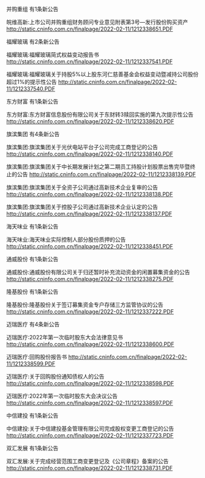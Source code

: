 并购重组 有1条新公告 

皖维高新:上市公司并购重组财务顾问专业意见附表第3号—发行股份购买资产 http://static.cninfo.com.cn/finalpage/2022-02-11/1212338651.PDF 

福耀玻璃 有2条新公告 

福耀玻璃:福耀玻璃简式权益变动报告书 http://static.cninfo.com.cn/finalpage/2022-02-11/1212337541.PDF 

福耀玻璃:福耀玻璃关于持股5%以上股东河仁慈善基金会权益变动暨减持公司股份超过1%的提示性公告 http://static.cninfo.com.cn/finalpage/2022-02-11/1212337540.PDF 

东方财富 有1条新公告 

东方财富:东方财富信息股份有限公司关于东财转3赎回实施的第九次提示性公告 http://static.cninfo.com.cn/finalpage/2022-02-11/1212338620.PDF 

旗滨集团 有4条新公告 

旗滨集团:旗滨集团关于光伏电站平台子公司完成工商登记的公告 http://static.cninfo.com.cn/finalpage/2022-02-11/1212338140.PDF 

旗滨集团:旗滨集团关于中长期发展计划之第二期员工持股计划股票出售完毕暨终止的公告 http://static.cninfo.com.cn/finalpage/2022-02-11/1212338139.PDF 

旗滨集团:旗滨集团关于全资子公司通过高新技术企业复审的公告 http://static.cninfo.com.cn/finalpage/2022-02-11/1212338138.PDF 

旗滨集团:旗滨集团关于控股子公司通过高新技术企业认定的公告 http://static.cninfo.com.cn/finalpage/2022-02-11/1212338137.PDF 

海天味业 有1条新公告 

海天味业:海天味业实际控制人部分股份质押的公告 http://static.cninfo.com.cn/finalpage/2022-02-11/1212338451.PDF 

通威股份 有1条新公告 

通威股份:通威股份有限公司关于归还暂时补充流动资金的闲置募集资金的公告 http://static.cninfo.com.cn/finalpage/2022-02-11/1212338275.PDF 

隆基股份 有1条新公告 

隆基股份:隆基股份关于签订募集资金专户存储三方监管协议的公告 http://static.cninfo.com.cn/finalpage/2022-02-11/1212337222.PDF 

迈瑞医疗 有4条新公告 

迈瑞医疗:2022年第一次临时股东大会法律意见书 http://static.cninfo.com.cn/finalpage/2022-02-11/1212338600.PDF 

迈瑞医疗:回购股份报告书 http://static.cninfo.com.cn/finalpage/2022-02-11/1212338599.PDF 

迈瑞医疗:关于回购股份通知债权人的公告 http://static.cninfo.com.cn/finalpage/2022-02-11/1212338598.PDF 

迈瑞医疗:2022年第一次临时股东大会决议公告 http://static.cninfo.com.cn/finalpage/2022-02-11/1212338597.PDF 

中信建投 有1条新公告 

中信建投:关于中信建投基金管理有限公司完成股权变更工商登记的公告 http://static.cninfo.com.cn/finalpage/2022-02-11/1212337723.PDF 

双汇发展 有1条新公告 

双汇发展:关于完成经营范围工商变更登记及《公司章程》备案的公告 http://static.cninfo.com.cn/finalpage/2022-02-11/1212338731.PDF 


